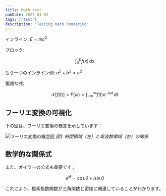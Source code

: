 ```yaml
---
title: Math test
pubDate: 2025-01-03
tags: ["test"]
description: "Testing math rendering"
---
```


インライン: $E=mc^2$

ブロック:

$$
\int_{a}^{b} f(x)\,dx
$$

もう一つのインライン例: $a^2 + b^2 = c^2$

複雑な式:

$$
\mathcal{F}[f(t)] = F(\omega) = \int_{-\infty}^{\infty} f(t) e^{-i\omega t} \, dt
$$

## フーリエ変換の可視化

下の図は、フーリエ変換の概念を示しています：

![フーリエ変換の概念図](https://upload.wikimedia.org/wikipedia/commons/thumb/5/50/Fourier_transform_time_and_frequency_domains.gif/256px-Fourier_transform_time_and_frequency_domains.gif)
*図1: 時間領域（左）と周波数領域（右）の関係*

## 数学的な関係式

また、オイラーの公式も重要です：

$$
e^{i\theta} = \cos\theta + i\sin\theta
$$

これにより、複素指数関数が三角関数と密接に関連していることがわかります。